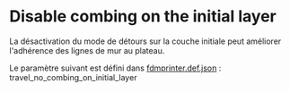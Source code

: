 # Disable combing on the initial layer

La désactivation du mode de détours sur la couche initiale peut améliorer l'adhérence des lignes de mur au plateau.

Le paramètre suivant est défini dans [fdmprinter.def.json](https://github.com/smartavionics/Cura/blob/mb-master/resources/definitions/fdmprinter.def.json) : travel_no_combing_on_initial_layer
